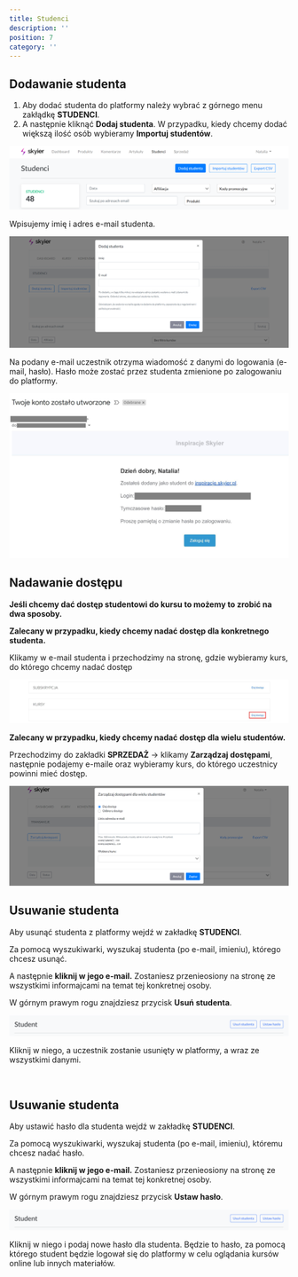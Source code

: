 ```yaml
---
title: Studenci
description: ''
position: 7
category: ''
---
```


## Dodawanie studenta

1. Aby dodać studenta do platformy należy wybrać z górnego menu zakłądkę **STUDENCI**.
2. A następnie kliknąć **Dodaj studenta**. W przypadku, kiedy chcemy dodać większą ilość osób wybieramy **Importuj studentów**. 

<img src="/img/screen-dodawanie-studentow.png" alt=""/>

Wpisujemy imię i adres e-mail studenta.

<img src="/img/screen-formularz-dodania.png" alt=""/>

Na podany e-mail uczestnik otrzyma wiadomość z danymi do logowania (e-mail, hasło). Hasło może zostać przez studenta zmienione po zalogowaniu do platformy. 

<img src="/img/screen-mail.jpg" alt=""/>

<br>

## Nadawanie dostępu

**Jeśli chcemy dać dostęp studentowi do kursu to możemy to zrobić na dwa sposoby.**

**Zalecany w przypadku, kiedy chcemy nadać dostęp dla konkretnego studenta.** 

Klikamy w e-mail studenta i przechodzimy na stronę, gdzie wybieramy kurs, do którego chcemy nadać dostęp

<img src="/img/screen-dostep-kurs.jpg" alt=""/>

**Zalecany w przypadku, kiedy chcemy nadać dostęp dla wielu studentów.**

Przechodzimy do zakładki **SPRZEDAŻ** -> klikamy **Zarządzaj dostępami**, następnie podajemy e-maile oraz wybieramy kurs, do którego uczestnicy powinni mieć dostęp. 

<img src="/img/screen-dostep-kurs-wiele.png" alt=""/>

<br>

## Usuwanie studenta

Aby usunąć studenta z platformy wejdź w zakładkę **STUDENCI**.

Za pomocą wyszukiwarki, wyszukaj studenta (po e-mail, imieniu), którego chcesz usunąć.

A następnie **kliknij w jego e-mail.** Zostaniesz przenieosiony na stronę ze wszystkimi informajcami na temat tej konkretnej osoby.

W górnym prawym rogu znajdziesz przycisk **Usuń studenta**. 

<img src="/img/screen-usuwanie.png" alt=""/>

Kliknij w niego, a uczestnik zostanie usunięty w platformy, a wraz ze wszystkimi danymi.

<br>

## Usuwanie studenta

Aby ustawić hasło dla studenta wejdź w zakładkę **STUDENCI**.

Za pomocą wyszukiwarki, wyszukaj studenta (po e-mail, imieniu), któremu chcesz nadać hasło.

A następnie **kliknij w jego e-mail.** Zostaniesz przenieosiony na stronę ze wszystkimi informajcami na temat tej konkretnej osoby.

W górnym prawym rogu znajdziesz przycisk **Ustaw hasło**. 

<img src="/img/screen-usuwanie.png" alt=""/>

Kliknij w niego i podaj nowe hasło dla studenta. Będzie to hasło, za pomocą którego student będzie logował się do platformy w celu oglądania kursów online lub innych materiałów.

